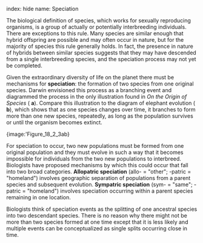 index: hide
name: Speciation

The biological definition of species, which works for sexually reproducing organisms, is a group of actually or potentially interbreeding individuals. There are exceptions to this rule. Many species are similar enough that hybrid offspring are possible and may often occur in nature, but for the majority of species this rule generally holds. In fact, the presence in nature of hybrids between similar species suggests that they may have descended from a single interbreeding species, and the speciation process may not yet be completed.

Given the extraordinary diversity of life on the planet there must be mechanisms for  **speciation**: the formation of two species from one original species. Darwin envisioned this process as a branching event and diagrammed the process in the only illustration found in  *On the* *Origin of Species* ( **a**). Compare this illustration to the diagram of elephant evolution ( **b**), which shows that as one species changes over time, it branches to form more than one new species, repeatedly, as long as the population survives or until the organism becomes extinct.


{image:'Figure_18_2_3ab}
        

For speciation to occur, two new populations must be formed from one original population and they must evolve in such a way that it becomes impossible for individuals from the two new populations to interbreed. Biologists have proposed mechanisms by which this could occur that fall into two broad categories.  **Allopatric speciation** (allo- = "other"; -patric = "homeland") involves geographic separation of populations from a parent species and subsequent evolution.  **Sympatric speciation** (sym- = "same"; -patric = "homeland") involves speciation occurring within a parent species remaining in one location.

Biologists think of speciation events as the splitting of one ancestral species into two descendant species. There is no reason why there might not be more than two species formed at one time except that it is less likely and multiple events can be conceptualized as single splits occurring close in time.
